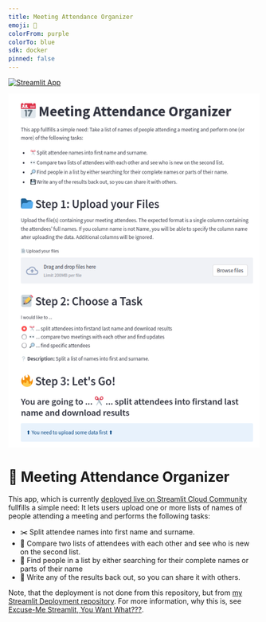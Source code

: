 ```yaml
---
title: Meeting Attendance Organizer
emoji: 📅
colorFrom: purple
colorTo: blue
sdk: docker
pinned: false
---
```

[![Streamlit App](https://static.streamlit.io/badges/streamlit_badge_black_white.svg)](https://walkenho-streamlit-meeting-attendance-o-srcmaorganizerui-djmdyv.streamlit.app/)

![Meeting Attendance Organizer](ui.png)


# 📅 Meeting Attendance Organizer

This app, which is currently [deployed live on Streamlit Cloud Community](https://walkenho-streamlit-meeting-attendance-o-srcmaorganizerui-djmdyv.streamlit.app/) fullfills a simple need: It lets users upload one or more lists of names of people attending a meeting and performs the following tasks:

* ✂️ Split attendee names into first name and surname.
* 👀 Compare two lists of attendees with each other and see who is new on the second list.
* 🔎 Find people in a list by either searching for their complete names or parts of their name
* 💾 Write any of the results back out, so you can share it with others.

Note, that the deployment is not done from this repository, but from [my Streamlit Deployment repository](https://github.com/walkenho-streamlit). For more information, why this is, see [Excuse-Me Streamlit, You Want What???](https://walkenho.github.io/excuse-me-streamlit-cloud-you-want-what/).
